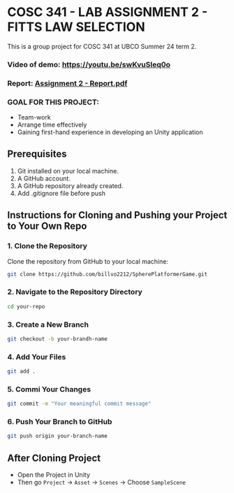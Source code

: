# COSC 341 - LAB ASSIGNMENT 2 - FITTS LAW SELECTION

This is a group project for COSC 341 at UBCO Summer 24 term 2.

### Video of demo: https://youtu.be/swKvuSleq0o

### Report: [Assignment 2 - Report.pdf](https://github.com/user-attachments/files/16434876/COSC.341.-.Assignment.2.-.Report.pdf)



### GOAL FOR THIS PROJECT:
- Team-work
- Arrange time effectively
- Gaining first-hand experience in developing an Unity application

## Prerequisites

1. Git installed on your local machine.
2. A GitHub account.
3. A GitHub repository already created.
4. Add .gitignore file before push

## Instructions for Cloning and Pushing your Project to Your Own Repo

### 1. Clone the Repository

Clone the repository from GitHub to your local machine:

```sh
git clone https://github.com/billvo2212/SpherePlatformerGame.git
```

### 2. Navigate to the Repository Directory

```sh
cd your-repo
```

### 3. Create a New Branch

```sh
git checkout -b your-brandh-name
```

### 4. Add Your Files

```sh
git add .
```

### 5. Commi Your Changes

```sh
git commit -m "Your meaningful commit message"
```

### 6. Push Your Branch to GitHub

```sh
git push origin your-branch-name
```

## After Cloning Project
- Open the Project in Unity
- Then go ```Project``` -> ```Asset``` -> ```Scenes``` -> Choose ```SampleScene```
